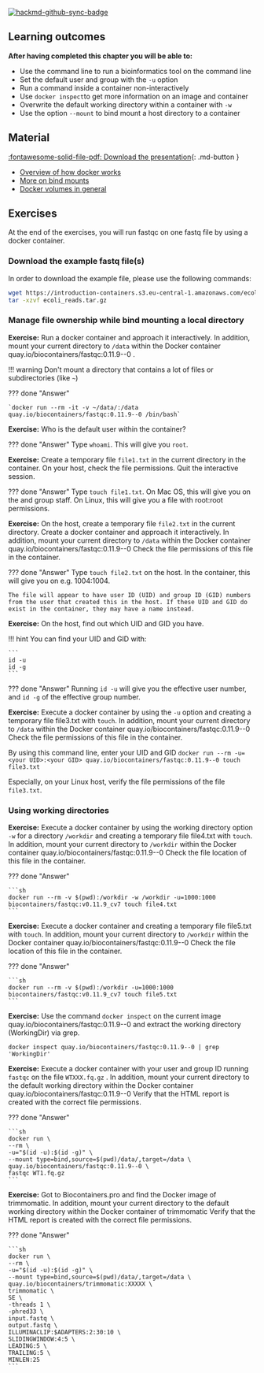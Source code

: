 [![hackmd-github-sync-badge](https://hackmd.io/YHvahRO6QHmA5MT_ErCvAg/badge)](https://hackmd.io/YHvahRO6QHmA5MT_ErCvAg)
## Learning outcomes

**After having completed this chapter you will be able to:**

* Use the command line to run a bioinformatics tool on the command line
* Set the default user and group with the `-u` option
* Run a command inside a container non-interactively
* Use `docker inspect`to get more information on an image and container
* Overwrite the default working directory within a container with `-w` 
* Use the option `--mount` to bind mount a host directory to a container

## Material

[:fontawesome-solid-file-pdf: Download the presentation](../assets/pdf/managing_docker.pdf){: .md-button }

* [Overview of how docker works](https://docs.docker.com/get-started/overview/)
* [More on bind mounts](https://docs.docker.com/storage/bind-mounts/)
* [Docker volumes in general](https://docs.docker.com/storage/volumes/)

## Exercises

At the end of the exercises, you will run fastqc on one fastq file by using a docker container.

### Download the example fastq file(s)

In order to download the example file, please use the following commands:

```sh
wget https://introduction-containers.s3.eu-central-1.amazonaws.com/ecoli_reads.tar.gz
tar -xzvf ecoli_reads.tar.gz
```

### Manage file ownership while bind mounting a local directory

**Exercise:** Run a docker container and approach it interactively. In addition, mount your current directory to `/data` within the Docker container quay.io/biocontainers/fastqc:0.11.9--0 .

!!! warning
    Don't mount a directory that contains a lot of files or subdirectories (like `~`)

??? done "Answer"
    
    `docker run --rm -it -v ~/data/:/data quay.io/biocontainers/fastqc:0.11.9--0 /bin/bash`

**Exercise:** Who is the default user within the container?

??? done "Answer"
    Type `whoami`. This will give you `root`. 

    
**Exercise:** Create a temporary file `file1.txt` in the current directory in the container. On your host, check the file permissions.
Quit the interactive session.

??? done "Answer"
    Type `touch file1.txt`. 
    On Mac OS, this will give you on the <your user name> and group staff. 
    On Linux, this will give you a file with root:root permissions.


**Exercise:** On the host, create a temporary file `file2.txt` in the current directory. Create a docker container and approach it interactively. In addition, mount your current directory to `/data` within the Docker container quay.io/biocontainers/fastqc:0.11.9--0
Check the file permissions of this file in the container.

??? done "Answer"
    Type `touch file2.txt` on the host. 
    In the container, this will give you on e.g. 1004:1004.
    
    The file will appear to have user ID (UID) and group ID (GID) numbers from the user that created this in the host. If these UID and GID do exist in the container, they may have a name instead.
    
**Exercise:** On the host, find out which UID and GID you have. 

!!! hint 
    You can find your UID and GID with:
    
    ```
    id -u
    id -g
    ```

??? done "Answer"
    Running `id -u` will give you the effective user number, and `id -g` of the effective group number. 
    
**Exercise:** Execute a docker container by using the `-u` option and creating a temporary file file3.txt with `touch`. In addition, mount your current directory to `/data` within the Docker container quay.io/biocontainers/fastqc:0.11.9--0
Check the file permissions of this file in the container.


By using this command line, enter your UID and GID 
`docker run --rm -u=<your UID>:<your GID> quay.io/biocontainers/fastqc:0.11.9--0 touch file3.txt`

Especially, on your Linux host, verify the file permissions of the file `file3.txt`.

### Using working directories 

**Exercise:** Execute a docker container by using the working directory option `-w` for a directory `/workdir` and creating a temporary file file4.txt with `touch`. In addition, mount your current directory to `/workdir` within the Docker container quay.io/biocontainers/fastqc:0.11.9--0
Check the file location of this file in the container.

??? done "Answer"

    ```sh
    docker run --rm -v $(pwd):/workdir -w /workdir -u=1000:1000 biocontainers/fastqc:v0.11.9_cv7 touch file4.txt
    ```

**Exercise:** Execute a docker container and creating a temporary file file5.txt with `touch`. In addition, mount your current directory to `/workdir` within the Docker container quay.io/biocontainers/fastqc:0.11.9--0
Check the file location of this file in the container.

??? done "Answer"

    ```sh
    docker run --rm -v $(pwd):/workdir -u=1000:1000 biocontainers/fastqc:v0.11.9_cv7 touch file5.txt
    ```

**Exercise:** Use the command `docker inspect` on the current image quay.io/biocontainers/fastqc:0.11.9--0 and extract the working directory (WorkingDir) via grep.


`docker inspect quay.io/biocontainers/fastqc:0.11.9--0 | grep 'WorkingDir'`


**Exercise:** Execute a docker container with your user and group ID running `fastqc` on the file `WTXXX.fq.gz` . In addition, mount your current directory to the default working directory within the Docker container quay.io/biocontainers/fastqc:0.11.9--0
Verify that the HTML report is created with the correct file permissions.

??? done "Answer"

    ```sh
    docker run \
    --rm \
    -u="$(id -u):$(id -g)" \
    --mount type=bind,source=$(pwd)/data/,target=/data \
    quay.io/biocontainers/fastqc:0.11.9--0 \
    fastqc WT1.fq.gz
    ```


**Exercise:** Got to Biocontainers.pro and find the Docker image of trimmomatic. In addition, mount your current directory to the default working directory within the Docker container of trimmomatic
Verify that the HTML report is created with the correct file permissions.

??? done "Answer"

    ```sh
    docker run \
    --rm \
    -u="$(id -u):$(id -g)" \
    --mount type=bind,source=$(pwd)/data/,target=/data \
    quay.io/biocontainers/trimmomatic:XXXXX \
    trimmomatic \
    SE \
    -threads 1 \
    -phred33 \
    input.fastq \
    output.fastq \
    ILLUMINACLIP:$ADAPTERS:2:30:10 \
    SLIDINGWINDOW:4:5 \
    LEADING:5 \
    TRAILING:5 \
    MINLEN:25
    ```






